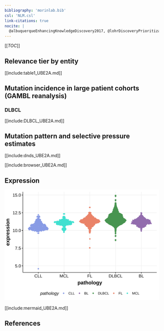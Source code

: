 ```yaml
---
bibliography: 'morinlab.bib'
csl: 'NLM.csl'
link-citations: true
nocite: |
  @albuquerqueEnhancingKnowledgeDiscovery2017, @lohrDiscoveryPrioritizationSomatic2012, @reddyGeneticFunctionalDrivers2017, @reichelFlowSortingExome2015, 
---
```

[[_TOC_]]


## Relevance tier by entity

[[include:table1_UBE2A.md]]

## Mutation incidence in large patient cohorts (GAMBL reanalysis)

### DLBCL
[[include:DLBCL_UBE2A.md]]

## Mutation pattern and selective pressure estimates

[[include:dnds_UBE2A.md]]

[[include:browser_UBE2A.md]]

## Expression
![](images/gene_expression/UBE2A_by_pathology.svg)
<!-- ORIGIN: reichelFlowSortingExome2015a -->
<!-- DLBCL: reddyGeneticFunctionalDrivers2017 -->
<!-- PMBL: reichelFlowSortingExome2015a -->

[[include:mermaid_UBE2A.md]]

## References
 
